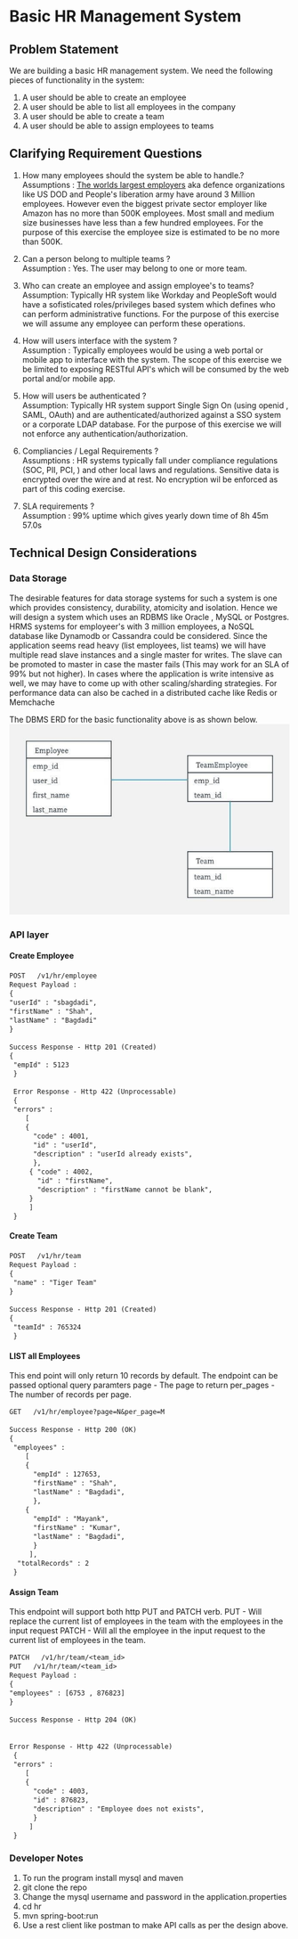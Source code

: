 # Basic HR Management System

## Problem Statement

We are building a basic HR management system. We need the following pieces of functionality in the system:
1. A user should be able to create an employee
2. A user should be able to list all employees in the company
3. A user should be able to create a team
4. A user should be able to assign employees to teams

## Clarifying Requirement Questions

1. How many employees should the system be able to handle.?  
Assumptions : [The worlds largest employers](https://en.wikipedia.org/wiki/List_of_largest_employers) aka defence
organizations like US DOD and People's liberation army have around 3 Million employees.
However even the biggest private sector employer like Amazon has no more than 500K employees. Most small and medium size businesses have less than a few hundred employees.
For the purpose of this exercise the employee size is estimated to be no more than 500K.

2. Can a person belong to multiple teams ?  
Assumption : Yes. The user may belong to one or more team.

3. Who can create an employee and assign employee's to teams?  
Assumption: Typically HR system like Workday and PeopleSoft would have a sofisticated roles/privileges based system which defines
who can perform administrative functions. For the purpose of this exercise we will assume any employee can perform these operations.

4. How will users interface with the system ?  
Assumption : Typically employees would be using a web portal or mobile app to interface with the system.
The scope of this exercise we be limited to exposing RESTful API's which will be consumed by the web portal and/or mobile app.

5. How will users be authenticated ?  
Assumption: Typically HR system support Single Sign On (using openid , SAML, OAuth) and are authenticated/authorized against
a SSO system or a corporate LDAP database.
For the purpose of this exercise we will not enforce any authentication/authorization.

6. Compliancies / Legal Requirements ?  
Assumptions : HR systems typically fall under compliance regulations (SOC, PII, PCI, ) and other local laws and regulations.
Sensitive data is encrypted over the wire and at rest. No encryption wil be enforced as part of this coding exercise.

7. SLA requirements ?  
Assumption : 99% uptime which gives yearly down time of 8h 45m 57.0s


## Technical Design Considerations

### Data Storage
The desirable features for data storage systems for such a system is one which
provides consistency, durability, atomicity and isolation. Hence we will design a system which uses an RDBMS like
Oracle , MySQL or Postgres. HRMS systems for employeer's with 3 million employees, a NoSQL database like Dynamodb or Cassandra could be considered.
Since the application seems read heavy (list employees, list teams) we will have multiple read slave instances and a single master for writes.
The slave can be promoted to master in case the master fails (This may work for an SLA of 99% but not higher).
In cases where the application is write intensive as well, we may have to come up with other scaling/sharding strategies.
For performance data can also be cached in a distributed cache like Redis or Memchache

The DBMS ERD for the basic functionality above is as shown below.
![ERD](./basicHR.jpg)


### API layer

#### Create Employee
```
POST   /v1/hr/employee
Request Payload :
{
"userId" : "sbagdadi",
"firstName" : "Shah",
"lastName" : "Bagdadi"
}

Success Response - Http 201 (Created)
{
 "empId" : 5123
 }

 Error Response - Http 422 (Unprocessable)
 {
 "errors" :
    [
    {
      "code" : 4001,
      "id" : "userId",
      "description" : "userId already exists",
      },
     { "code" : 4002,
       "id" : "firstName",
       "description" : "firstName cannot be blank",
     }
     ]
 }
```


#### Create Team
```
POST   /v1/hr/team
Request Payload :
{
 "name" : "Tiger Team"
}

Success Response - Http 201 (Created)
{
 "teamId" : 765324
 }

```

#### LIST all Employees
This end point will only return 10 records by default.
The endpoint can be passed optional query paramters
page - The page to return
per_pages - The number of records per page.
```
GET   /v1/hr/employee?page=N&per_page=M

Success Response - Http 200 (OK)
{
 "employees" :
    [
    {
      "empId" : 127653,
      "firstName" : "Shah",
      "lastName" : "Bagdadi",
      },
    {
      "empId" : "Mayank",
      "firstName" : "Kumar",
      "lastName" : "Bagdadi",
      }
     ],
  "totalRecords" : 2
 }

```


#### Assign Team
This endpoint will support both http PUT and PATCH verb.
PUT - Will replace the current list of employees in the team with the employees in the input request
PATCH - Will all the employee in the input request to the current list of employees in the team.

```
PATCH   /v1/hr/team/<team_id>
PUT   /v1/hr/team/<team_id>
Request Payload :
{
"employees" : [6753 , 876823]
}

Success Response - Http 204 (OK)


Error Response - Http 422 (Unprocessable)
 {
 "errors" :
    [
    {
      "code" : 4003,
      "id" : 876823,
      "description" : "Employee does not exists",
      }
     ]
 }
```

### Developer Notes
1. To run the program install mysql and maven
2. git clone the repo
3. Change the mysql username and password in the application.properties
4. cd hr
5. mvn spring-boot:run 
6. Use a rest client like postman to make API calls as per the design above.
